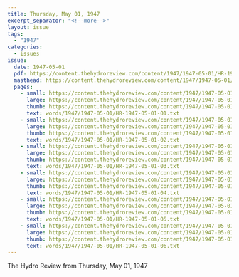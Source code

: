 ```yaml
---
title: Thursday, May 01, 1947
excerpt_separator: "<!--more-->"
layout: issue
tags:
  - "1947"
categories:
  - issues
issue:
  date: 1947-05-01
  pdf: https://content.thehydroreview.com/content/1947/1947-05-01/HR-1947-05-01.pdf
  masthead: https://content.thehydroreview.com/content/1947/1947-05-01/masthead/HR-1947-05-01.jpg
  pages:
    - small: https://content.thehydroreview.com/content/1947/1947-05-01/small/HR-1947-05-01-01.jpg
      large: https://content.thehydroreview.com/content/1947/1947-05-01/large/HR-1947-05-01-01.jpg
      thumb: https://content.thehydroreview.com/content/1947/1947-05-01/thumbnails/HR-1947-05-01-01.jpg
      text: words/1947/1947-05-01/HR-1947-05-01-01.txt
    - small: https://content.thehydroreview.com/content/1947/1947-05-01/small/HR-1947-05-01-02.jpg
      large: https://content.thehydroreview.com/content/1947/1947-05-01/large/HR-1947-05-01-02.jpg
      thumb: https://content.thehydroreview.com/content/1947/1947-05-01/thumbnails/HR-1947-05-01-02.jpg
      text: words/1947/1947-05-01/HR-1947-05-01-02.txt
    - small: https://content.thehydroreview.com/content/1947/1947-05-01/small/HR-1947-05-01-03.jpg
      large: https://content.thehydroreview.com/content/1947/1947-05-01/large/HR-1947-05-01-03.jpg
      thumb: https://content.thehydroreview.com/content/1947/1947-05-01/thumbnails/HR-1947-05-01-03.jpg
      text: words/1947/1947-05-01/HR-1947-05-01-03.txt
    - small: https://content.thehydroreview.com/content/1947/1947-05-01/small/HR-1947-05-01-04.jpg
      large: https://content.thehydroreview.com/content/1947/1947-05-01/large/HR-1947-05-01-04.jpg
      thumb: https://content.thehydroreview.com/content/1947/1947-05-01/thumbnails/HR-1947-05-01-04.jpg
      text: words/1947/1947-05-01/HR-1947-05-01-04.txt
    - small: https://content.thehydroreview.com/content/1947/1947-05-01/small/HR-1947-05-01-05.jpg
      large: https://content.thehydroreview.com/content/1947/1947-05-01/large/HR-1947-05-01-05.jpg
      thumb: https://content.thehydroreview.com/content/1947/1947-05-01/thumbnails/HR-1947-05-01-05.jpg
      text: words/1947/1947-05-01/HR-1947-05-01-05.txt
    - small: https://content.thehydroreview.com/content/1947/1947-05-01/small/HR-1947-05-01-06.jpg
      large: https://content.thehydroreview.com/content/1947/1947-05-01/large/HR-1947-05-01-06.jpg
      thumb: https://content.thehydroreview.com/content/1947/1947-05-01/thumbnails/HR-1947-05-01-06.jpg
      text: words/1947/1947-05-01/HR-1947-05-01-06.txt
---
```


The Hydro Review from Thursday, May 01, 1947

<!--more-->

